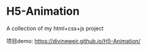 # H5-Animation
A collection of my html+css+js project

项目demo: https://divineweir.github.io/H5-Animation/